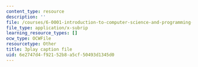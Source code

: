 ```yaml
---
content_type: resource
description: ''
file: /courses/6-0001-introduction-to-computer-science-and-programming-in-python-fall-2016/6e2747d4f92152b8a5cf50493d1345d0_SE4P7IVCunE.vtt
file_type: application/x-subrip
learning_resource_types: []
ocw_type: OCWFile
resourcetype: Other
title: 3play caption file
uid: 6e2747d4-f921-52b8-a5cf-50493d1345d0
---
```

